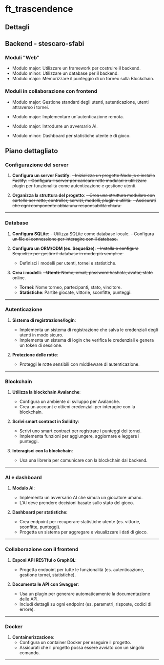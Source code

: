 # ft_trascendence

## Dettagli

## Backend - stescaro-sfabi

### Moduli "Web"

- Modulo major: Utilizzare un framework per costruire il backend.  
- Modulo minor: Utilizzare un database per il backend.
- Modulo major: Memorizzare il punteggio di un torneo sulla Blockchain.  


### Moduli in collaborazione con frontend
- Modulo major: Gestione standard degli utenti, autenticazione, utenti attraverso i tornei.
- Modulo major: Implementare un'autenticazione remota.

- Modulo major: Introdurre un avversario AI.
- Modulo minor: Dashboard per statistiche utente e di gioco.

## Piano dettagliato

### Configurazione del server

1. **Configura un server Fastify**:
   ~~- Inizializza un progetto Node.js e installa Fastify.~~
   ~~- Configura il server per caricare rotte modulari e utilizzare plugin per funzionalità come autenticazione e gestione utenti.~~

2. **Organizza la struttura del progetto**:
   ~~- Crea una struttura modulare con cartelle per rotte, controller, servizi, modelli, plugin e utilità.~~
   ~~- Assicurati che ogni componente abbia una responsabilità chiara.~~

---

### Database
1. **Configura SQLite**:
   ~~- Utilizza SQLite come database locale.~~
   ~~- Configura un file di connessione per interagire con il database.~~

2. **Configura un ORM/ODM (es. Sequelize)**:
   ~~- Installa e configura Sequelize per gestire il database in modo più semplice.~~
   - Definisci i modelli per utenti, tornei e statistiche.

3. **Crea i modelli**:
   ~~- **Utenti**: Nome, email, password hashata, avatar, stato online.~~
   - **Tornei**: Nome torneo, partecipanti, stato, vincitore.
   - **Statistiche**: Partite giocate, vittorie, sconfitte, punteggi.

---

### Autenticazione
1. **Sistema di registrazione/login**:
   - Implementa un sistema di registrazione che salva le credenziali degli utenti in modo sicuro.
   - Implementa un sistema di login che verifica le credenziali e genera un token di sessione.

2. **Protezione delle rotte**:
   - Proteggi le rotte sensibili con middleware di autenticazione.

---

### Blockchain
1. **Utilizza la blockchain Avalanche**:
   - Configura un ambiente di sviluppo per Avalanche.
   - Crea un account e ottieni credenziali per interagire con la blockchain.

2. **Scrivi smart contract in Solidity**:
   - Scrivi uno smart contract per registrare i punteggi dei tornei.
   - Implementa funzioni per aggiungere, aggiornare e leggere i punteggi.

3. **Interagisci con la blockchain**:
   - Usa una libreria per comunicare con la blockchain dal backend.

---

### AI e dashboard
1. **Modulo AI**:
   - Implementa un avversario AI che simula un giocatore umano.
   - L'AI deve prendere decisioni basate sullo stato del gioco.

2. **Dashboard per statistiche**:
   - Crea endpoint per recuperare statistiche utente (es. vittorie, sconfitte, punteggi).
   - Progetta un sistema per aggregare e visualizzare i dati di gioco.

---

### Collaborazione con il frontend
1. **Esponi API RESTful o GraphQL**:
   - Progetta endpoint per tutte le funzionalità (es. autenticazione, gestione tornei, statistiche).

2. **Documenta le API con Swagger**:
   - Usa un plugin per generare automaticamente la documentazione delle API.
   - Includi dettagli su ogni endpoint (es. parametri, risposte, codici di errore).

---

### Docker
1. **Containerizzazione**:
   - Configura un container Docker per eseguire il progetto.
   - Assicurati che il progetto possa essere avviato con un singolo comando.

---